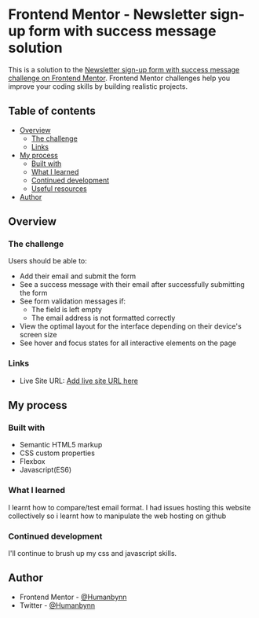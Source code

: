
# Frontend Mentor - Newsletter sign-up form with success message solution

This is a solution to the [Newsletter sign-up form with success message challenge on Frontend Mentor](https://www.frontendmentor.io/challenges/newsletter-signup-form-with-success-message-3FC1AZbNrv). Frontend Mentor challenges help you improve your coding skills by building realistic projects. 

## Table of contents

- [Overview](#overview)
  - [The challenge](#the-challenge)
  - [Links](#links)
- [My process](#my-process)
  - [Built with](#built-with)
  - [What I learned](#what-i-learned)
  - [Continued development](#continued-development)
  - [Useful resources](#useful-resources)
- [Author](#author)




## Overview

### The challenge

Users should be able to:

- Add their email and submit the form
- See a success message with their email after successfully submitting the form
- See form validation messages if:
  - The field is left empty
  - The email address is not formatted correctly
- View the optimal layout for the interface depending on their device's screen size
- See hover and focus states for all interactive elements on the page




### Links
- Live Site URL: [Add live site URL here](https://humanbynn.github.io/newsletter-sign-up/)

## My process

### Built with

- Semantic HTML5 markup
- CSS custom properties
- Flexbox
 - Javascript(ES6)



### What I learned
I learnt how to compare/test email format.
I had issues hosting this website collectively so i learnt how to manipulate the web hosting on github


### Continued development

I'll continue to brush up my css and javascript skills. 



## Author
- Frontend Mentor - [@Humanbynn](https://www.frontendmentor.io/profile/Humanbynn)
- Twitter - [@Humanbynn](https://www.twitter.com/Humanbynn)



